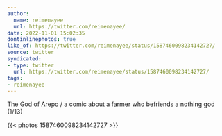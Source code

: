 ```yaml
---
author:
  name: reimenayee
  url: https://twitter.com/reimenayee/
date: 2022-11-01 15:02:35
dontinlinephotos: true
like_of: https://twitter.com/reimenayee/status/1587460098234142727/
source: twitter
syndicated:
- type: twitter
  url: https://twitter.com/reimenayee/status/1587460098234142727/
tags:
- reimenayee
---
```


The God of Arepo / a comic about a farmer who befriends a nothing god (1/13) 

{{< photos 1587460098234142727 >}}